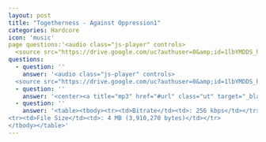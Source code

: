 ```yaml
---
layout: post
title: "Togetherness - Against Oppression1"
categories: Hardcore
icon: 'music'
page questions:'<audio class="js-player" controls>
  <source src="https://drive.google.com/uc?authuser=0&amp;id=1lbYMDDS_hKPF-6cYgv1vNanZD6Dcc598&amp;export=download" type="audio/mp3"></audio>'
questions:
  - question: ''
    answer: '<audio class="js-player" controls>
  <source src="https://drive.google.com/uc?authuser=0&amp;id=1lbYMDDS_hKPF-6cYgv1vNanZD6Dcc598&amp;export=download" type="audio/mp3"></audio>'
  - question: ''
    answer: '<center><a title="mp3" href="#url" class="ut" target="_blank"><span class="feather-icon icon-download"> Download</span></a></center>'
  - question: ''
    answer: '<table><tbody><tr><td>Bitrate</td><td>: 256 kbps</td></tr>
<tr><td>File Size</td><td>: 4 MB (3,910,270 bytes)</td></tr>
</tbody></table>'
---
```

